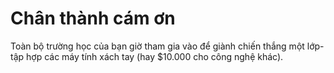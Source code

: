 

# Chân thành cám ơn

Toàn bộ trường học của bạn giờ tham gia vào để giành chiến thắng một lớp-tập hợp các máy tính xách tay (hay $10.000 cho công nghệ khác).